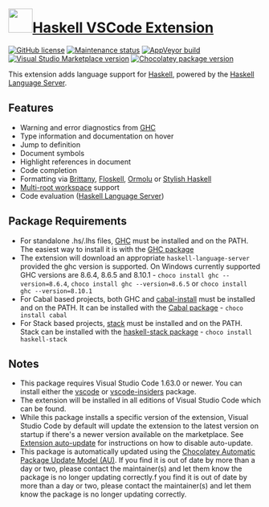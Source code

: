 # [<img src="https://cdn.jsdelivr.net/gh/dgalbraith/chocolatey-packages@1fe0edcd52fc2a606d586b5ba2dd0fd9d5f6eb93/icons/vscode-haskell.png" width="48" height="48" />Haskell VSCode Extension](https://chocolatey.org/packages/vscode-haskell)

[![GitHub license](https://img.shields.io/badge/license-MIT-green.svg)](https://github.com/haskell/vscode-haskell/blob/master/License.txt)
[![Maintenance status](https://img.shields.io/badge/maintained%3F-yes-green.svg)](https://github.com/dgalbraith/chocolatey-packages/graphs/commit-activity)
[![AppVeyor build](https://img.shields.io/appveyor/ci/dgalbraith/chocolatey-packages)](https://ci.appveyor.com/project/dgalbraith/chocolatey-packages)
[![Visual Studio Marketplace version](https://img.shields.io/visual-studio-marketplace/v/haskell.haskell?label=Marketplace)](https://marketplace.visualstudio.com/items?itemName=haskell.haskell)
[![Chocolatey package version](https://img.shields.io/chocolatey/v/vscode-haskell?label=Chocolatey)](https://chocolatey.org/packages/vscode-haskell)

This extension adds language support for [Haskell](https://haskell.org/), powered by the [Haskell Language Server](https://github.com/haskell/haskell-language-server).

## Features

* Warning and error diagnostics from [GHC](https://www.haskell.org/ghc/)
* Type information and documentation on hover
* Jump to definition
* Document symbols
* Highlight references in document
* Code completion
* Formatting via [Brittany](https://hackage.haskell.org/package/brittany), [Floskell](https://hackage.haskell.org/package/floskell), [Ormolu](https://hackage.haskell.org/package/ormolu) or [Stylish Haskell](https://hackage.haskell.org/package/stylish-haskell)
* [Multi-root workspace](https://code.visualstudio.com/docs/editor/multi-root-workspaces) support
* Code evaluation ([Haskell Language Server](https://github.com/haskell/haskell-language-server#haskell-language-server))

## Package Requirements

* For standalone .hs/.lhs files, [GHC](https://www.haskell.org/ghc/) must be installed and on the PATH. The easiest way to install it is with the [GHC package](https://chocolatey.org/packages/ghc)
* The extension will download an appropriate `haskell-language-server` provided the ghc version is supported.  On Windows currently supported GHC versions are 8.6.4, 8.6.5 and 8.10.1 - `choco install ghc --version=8.6.4`, `choco install ghc --version=8.6.5` or `choco install ghc --version=8.10.1`
* For Cabal based projects, both GHC and [cabal-install](https://www.haskell.org/cabal/) must be installed and on the PATH. It can be installed
with the [Cabal package](https://chocolatey.org/packages/cabal) - `choco install cabal`
* For Stack based projects, [stack](http://haskellstack.org/) must be installed and on the PATH.  Stack can be installed with the
[haskell-stack package](https://chocolatey.org/packages/haskell-stack) - `choco install haskell-stack`

## Notes

* This package requires Visual Studio Code 1.63.0 or newer.
  You can install either the [vscode](https://chocolatey.org/packages/vscode) or [vscode-insiders](https://chocolatey.org/packages/vscode-insiders) package.
* The extension will be installed in all editions of Visual Studio Code which can be found.
* While this package installs a specific version of the extension, Visual Studio Code by default will update the extension to the latest version on startup if there's a newer version available on the marketplace.
  See [Extension auto-update](https://code.visualstudio.com/docs/editor/extension-gallery#_extension-autoupdate) for instructions on how to disable auto-update.
* This package is automatically updated using the [Chocolatey Automatic Package Update Model (AU)](https://github.com/majkinetor/au/blob/master/README.md).
  If you find it is out of date by more than a day or two, please contact the maintainer(s) and let them know the package is no longer updating correctly.f you find it is out of date by more than a day or two, please contact the maintainer(s) and let them know the package is no longer updating correctly.
